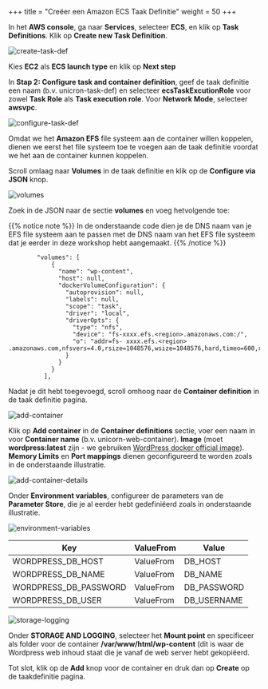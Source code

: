 +++
title = "Creëer een Amazon ECS Taak Definitie"
weight = 50
+++

In het **AWS console**, ga naar **Services**, selecteer **ECS**, en klik op **Task Definitions**. Klik op **Create new Task Definition**.

![create-task-def](/ecs/create-task-def.png)

Kies **EC2** als **ECS launch type** en klik op **Next step**

In **Stap 2: Configure task and container definition**, geef de taak definitie een naam (b.v. unicron-task-def) en selecteer **ecsTaskExcutionRole** voor zowel **Task Role** als **Task execution role**. Voor **Network Mode**, selecteer **awsvpc**.


![configure-task-def](/ecs/configure-task-def.png)

Omdat we het **Amazon EFS** file systeem aan de container willen koppelen, dienen we eerst het file systeem toe te voegen aan de taak definitie voordat we het aan de container kunnen koppelen.

Scroll omlaag naar **Volumes** in de taak definitie en klik op de **Configure via JSON** knop.

![volumes](/ecs/volumes.png)

Zoek in de JSON naar de sectie **volumes** en voeg hetvolgende toe:

{{% notice note %}}
In de onderstaande code dien je de DNS naam van je EFS file systeem aan te passen met de DNS naam van het EFS file systeem dat je eerder in deze workshop hebt aangemaakt.
{{% /notice %}}   

```
        "volumes": [
            {
              "name": "wp-content",
              "host": null,
              "dockerVolumeConfiguration": {
                "autoprovision": null,
                "labels": null,
                "scope": "task",
                "driver": "local",
                "driverOpts": {
                  "type": "nfs",
                  "device": "fs-xxxx.efs.<region>.amazonaws.com:/",
                  "o": "addr=fs- xxxx.efs.<region> .amazonaws.com,nfsvers=4.0,rsize=1048576,wsize=1048576,hard,timeo=600,retrans=2"
                }
              }
            }
          ],
```

Nadat je dit hebt toegevoegd, scroll omhoog naar de **Container definition** in de taak definitie pagina.

![add-container](/ecs/add-container.png)

Klik op **Add container** in de **Container definitions** sectie, voer een naam in voor **Container name** (b.v. unicorn-web-container). **Image** (moet **wordpress:latest** zijn - we gebruiken <a href="https://hub.docker.com/_/wordpress" target="_blank">WordPress docker official image</a>). **Memory Limits** en **Port mappings** dienen geconfigureerd te worden zoals in de onderstaande illustratie.

![add-container-details](/ecs/add-container-details.png)

Onder **Environment variables**, configureer de parameters van de **Parameter Store**, die je al eerder hebt gedefiniëerd zoals in onderstaande illustratie.

![environment-variables](/ecs/environment-variables.png)


| Key              | ValueFrom             | Value                          |
| ---------------------- | ---------------- |--------------------------------|
| WORDPRESS_DB_HOST| ValueFrom           | DB_HOST                  |
| WORDPRESS_DB_NAME| ValueFrom           | DB_NAME    |
| WORDPRESS_DB_PASSWORD| ValueFrom           | DB_PASSWORD          |
| WORDPRESS_DB_USER| ValueFrom     | DB_USERNAME          |


![storage-logging](/ecs/storage-logging.png)

Onder **STORAGE AND LOGGING**, selecteer het **Mount point** en specificeer als folder voor de container **/var/www/html/wp-content** (dit is waar de Wordpress web inhoud staat die je vanaf de web server hebt gekopiëerd.

Tot slot, klik op de **Add** knop voor de container en druk dan op **Create** op de taakdefinitie pagina.
